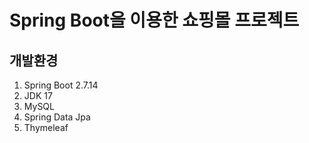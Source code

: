 Spring Boot을 이용한 쇼핑몰 프로젝트
=====================================


개발환경
--------
1. Spring Boot 2.7.14
2. JDK 17
3. MySQL
4. Spring Data Jpa
5. Thymeleaf
